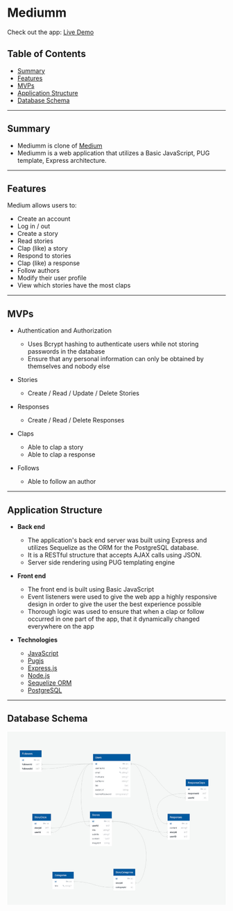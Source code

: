 # Mediumm

Check out the app: [Live Demo](https://mediumm.herokuapp.com/)

## Table of Contents

* [Summary](#summary)
* [Features](#features)
* [MVPs](#mvps)
* [Application Structure](#Application-Structure)
* [Database Schema](#database-schema)

---

## **Summary**

* Mediumm is clone of [Medium](https://medium.com/)
* Mediumm is a web application that utilizes a Basic JavaScript, PUG template, Express architecture.

---

## **Features**

Medium allows users to:

* Create an account
* Log in / out
* Create a story
* Read stories
* Clap (like) a story
* Respond to stories
* Clap (like) a response
* Follow authors
* Modify their user profile
* View which stories have the most claps

---

## **MVPs**

* Authentication and Authorization

  * Uses Bcrypt hashing to authenticate users while not storing passwords in the database
  * Ensure that any personal information can only be obtained by themselves and nobody else

* Stories

  * Create / Read / Update / Delete Stories

* Responses

  * Create / Read / Delete Responses

* Claps

  * Able to clap a story
  * Able to clap a response

* Follows

  * Able to follow an author

---

## **Application Structure**

* **Back end**

  * The application's back end server was built using Express and utilizes Sequelize as the ORM for the PostgreSQL database.
  * It is a RESTful structure that accepts AJAX calls using JSON.
  * Server side rendering using PUG templating engine

* **Front end**

  * The front end is built using Basic JavaScript
  * Event listeners were used to give the web app a highly responsive design in order to give the user the best experience possible
  * Thorough logic was used to ensure that when a clap or follow occurred in one part of the app, that it dynamically changed everywhere on the app

* **Technologies**

  * [JavaScript](https://www.javascript.com/)
  * [Pugjs](https://pugjs.org/api/getting-started.html)
  * [Express.js](https://expressjs.com/)
  * [Node.js](https://nodejs.org/en/)
  * [Sequelize ORM](https://sequelize.org/)
  * [PostgreSQL](https://www.postgresql.org/)

---

## **Database Schema**

![Database Schema](./mediumm_db_schema.jpg)